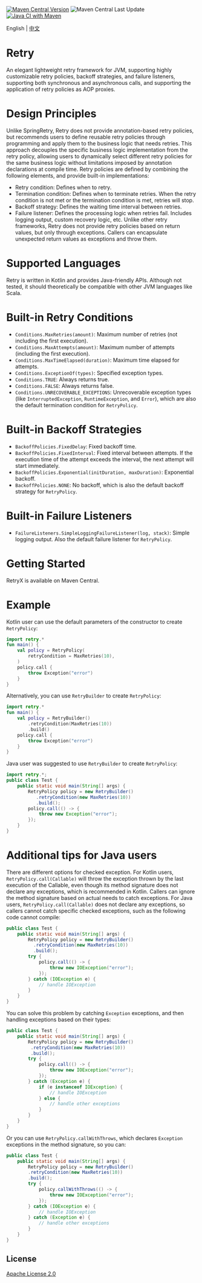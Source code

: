 [![Maven Central Version](https://img.shields.io/maven-central/v/com.github.marks-yag/retry)](https://maven-badges.herokuapp.com/maven-central/com.github.marks-yag/retry)
![Maven Central Last Update](https://img.shields.io/maven-central/last-update/com.github.marks-yag/retry)
[![Java CI with Maven](https://github.com/marks-yag/retry/actions/workflows/maven.yml/badge.svg)](https://github.com/marks-yag/retry/actions/workflows/maven.yml)

English | [中文](README_cn.md)
# Retry
An elegant lightweight retry framework for JVM, supporting highly customizable retry policies, backoff strategies, and failure listeners, supporting both synchronous and asynchronous calls, and supporting the application of retry policies as AOP proxies.

# Design Principles
Unlike SpringRetry, Retry does not provide annotation-based retry policies, but recommends users to define reusable retry policies through programming and apply them to the business logic that needs retries. This approach decouples the specific business logic implementation from the retry policy, allowing users to dynamically select different retry policies for the same business logic without limitations imposed by annotation declarations at compile time.
Retry policies are defined by combining the following elements, and provide built-in implementations:
- Retry condition: Defines when to retry.
- Termination condition: Defines when to terminate retries. When the retry condition is not met or the termination condition is met, retries will stop.
- Backoff strategy: Defines the waiting time interval between retries.
- Failure listener: Defines the processing logic when retries fail. Includes logging output, custom recovery logic, etc.
Unlike other retry frameworks, Retry does not provide retry policies based on return values, but only through exceptions. Callers can encapsulate unexpected return values as exceptions and throw them.
# Supported Languages
Retry is written in Kotlin and provides Java-friendly APIs. Although not tested, it should theoretically be compatible with other JVM languages like Scala.
# Built-in Retry Conditions
- `Conditions.MaxRetries(amount)`: Maximum number of retries (not including the first execution).
- `Conditions.MaxAttempts(amount)`: Maximum number of attempts (including the first execution).
- `Conditions.MaxTimeElapsed(duration)`: Maximum time elapsed for attempts.
- `Conditions.ExceptionOf(types)`: Specified exception types.
- `Conditions.TRUE`: Always returns true.
- `Conditions.FALSE`: Always returns false.
- `Conditions.UNRECOVERABLE_EXCEPTIONS`: Unrecoverable exception types (like `InterruptedException`, `RuntimeException`, and `Error`), which are also the default termination condition for `RetryPolicy`.
# Built-in Backoff Strategies
- `BackoffPolicies.FixedDelay`: Fixed backoff time.
- `BackoffPolicies.FixedInterval`: Fixed interval between attempts. If the execution time of the attempt exceeds the interval, the next attempt will start immediately.
- `BackoffPolicies.Exponential(initDuration, maxDuration)`: Exponential backoff.
- `BackoffPolicies.NONE`: No backoff, which is also the default backoff strategy for `RetryPolicy`.
# Built-in Failure Listeners
- `FailureListeners.SimpleLoggingFailureListener(log, stack)`: Simple logging output. Also the default failure listener for `RetryPolicy`.
# Getting Started
RetryX is available on Maven Central.

# Example
Kotlin user can use the default parameters of the constructor to create `RetryPolicy`:
```kotlin
import retry.*
fun main() {
    val policy = RetryPolicy(
        retryCondition = MaxRetries(10),
    )
    policy.call {
        throw Exception("error")
    }
}
```
Alternatively, you can use `RetryBuilder` to create `RetryPolicy`:
```kotlin
import retry.*
fun main() {
    val policy = RetryBuilder()
        .retryCondition(MaxRetries(10))
        .build()
    policy.call {
        throw Exception("error")
    }
}
```
Java user was suggested to use `RetryBuilder` to create `RetryPolicy`:
```java
import retry.*;
public class Test {
    public static void main(String[] args) {
        RetryPolicy policy = new RetryBuilder()
           .retryCondition(new MaxRetries(10))
           .build();
        policy.call(() -> {
            throw new Exception("error");
        });
    }
}
```

# Additional tips for Java users
There are different options for checked exception. For Kotlin users, `RetryPolicy.call(Callable)` will throw the exception thrown by the last execution of the Callable, even though its method signature does not declare any exceptions, which is recommended in Kotlin. Callers can ignore the method signature based on actual needs to catch exceptions.
For Java users, `RetryPolicy.call(Callable)` does not declare any exceptions, so callers cannot catch specific checked exceptions, such as the following code cannot compile:
```java
public class Test {
    public static void main(String[] args) {
        RetryPolicy policy = new RetryBuilder()
          .retryCondition(new MaxRetries(10))
          .build();
        try {
            policy.call(() -> {
                throw new IOException("error");
            });
        } catch (IOException e) {
            // handle IOException
        }
    }
}
```
You can solve this problem by catching `Exception` exceptions, and then handling exceptions based on their types:
```java
public class Test {
    public static void main(String[] args) {
        RetryPolicy policy = new RetryBuilder()
         .retryCondition(new MaxRetries(10))
         .build();
        try {
            policy.call(() -> {
                throw new IOException("error");
            });
        } catch (Exception e) {
            if (e instanceof IOException) {
                // handle IOException
            } else {
                // handle other exceptions
            }
        }
    }
}
```
Or you can use `RetryPolicy.callWithThrows`, which declares `Exception` exceptions in the method signature, so you can:
```java
public class Test {
    public static void main(String[] args) {
        RetryPolicy policy = new RetryBuilder()
        .retryCondition(new MaxRetries(10))
        .build();
        try {
            policy.callWithThrows(() -> {
                throw new IOException("error");
            });
        } catch (IOException e) {
            // handle IOException
        } catch (Exception e) {
            // handle other exceptions
        }
    }
}
```

## License
[Apache License 2.0](LICENSE)
